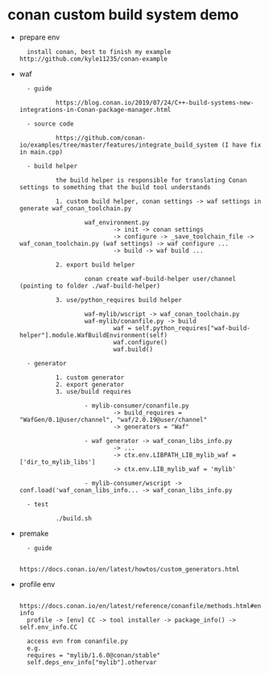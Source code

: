 
# conan custom build system demo

- prepare env

        install conan, best to finish my example http://github.com/kyle11235/conan-example

- waf 

        - guide
                
                https://blog.conan.io/2019/07/24/C++-build-systems-new-integrations-in-Conan-package-manager.html
                
        - source code

                https://github.com/conan-io/examples/tree/master/features/integrate_build_system (I have fix in main.cpp)

        - build helper
        
                the build helper is responsible for translating Conan settings to something that the build tool understands

                1. custom build helper, conan settings -> waf settings in generate waf_conan_toolchain.py
                
                        waf_environment.py
                                -> init -> conan settings
                                -> configure -> _save_toolchain_file -> waf_conan_toolchain.py (waf settings) -> waf configure ...
                                -> build -> waf build ...

                2. export build helper
                
                        conan create waf-build-helper user/channel (pointing to folder ./waf-build-helper)

                3. use/python_requires build helper
                
                        waf-mylib/wscript -> waf_conan_toolchain.py
                        waf-mylib/conanfile.py -> build
                                waf = self.python_requires["waf-build-helper"].module.WafBuildEnvironment(self)
                                waf.configure()
                                waf.build()

        - generator

                1. custom generator
                2. export generator
                3. use/build requires

                        - mylib-consumer/conanfile.py
                                -> build_requires = "WafGen/0.1@user/channel", "waf/2.0.19@user/channel"
                                -> generators = "Waf"
                        
                        - waf generator -> waf_conan_libs_info.py
                                -> ...
                                -> ctx.env.LIBPATH_LIB_mylib_waf = ['dir_to_mylib_libs']
                                -> ctx.env.LIB_mylib_waf = 'mylib'

                        - mylib-consumer/wscript -> conf.load('waf_conan_libs_info... -> waf_conan_libs_info.py

        - test

                ./build.sh

- premake

        - guide

                https://docs.conan.io/en/latest/howtos/custom_generators.html

- profile env

        https://docs.conan.io/en/latest/reference/conanfile/methods.html#env-info
        profile -> [env] CC -> tool installer -> package_info() -> self.env_info.CC

        access evn from conanfile.py
        e.g.
        requires = "mylib/1.6.0@conan/stable"
        self.deps_env_info["mylib"].othervar   